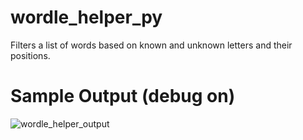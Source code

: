 # wordle_helper_py
Filters a list of words based on known and unknown letters and their positions.

# Sample Output (debug on)
![wordle_helper_output](https://user-images.githubusercontent.com/639023/168908484-bdf04bea-ca8f-4496-b156-469e7d8389bf.png)
